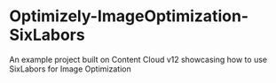 # Optimizely-ImageOptimization-SixLabors
An example project built on Content Cloud v12 showcasing how to use SixLabors for Image Optimization 
